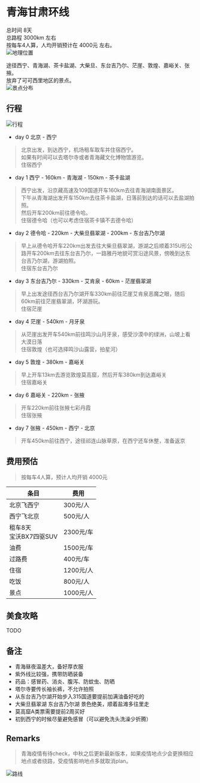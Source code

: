 # 青海甘肃环线
总时间 8天  
总路程 3000km 左右  
按每车4人算，人均开销预计在 4000元 左右。  
![地理位置](overview1.jpg)  

途径西宁、青海湖、茶卡盐湖、大柴旦、东台吉乃尔、茫崖、敦煌、嘉峪关、张掖。  
放弃了可可西里地区的景点。  
![景点分布](overview3.jpg)  

## 行程
![行程](overview4.jpg)  
- day 0 北京 - 西宁  
> 北京出发，到达西宁，机场租车取车并住宿西宁。  
如果有时间可以去塔尔寺或者青海藏文化博物馆游览。  
住宿西宁  
- day 1 西宁 - 160km - 青海湖 - 150km - 茶卡盐湖  
> 西宁出发，沿京藏高速及109国道开车160km去往青海湖南面景区。  
下午从青海湖出发开车150km去往茶卡盐湖，日落前到达的话可以去盐湖拍照。  
然后开车200km前往德令哈。  
住宿德令哈（也可以考虑住宿茶卡镇不去德令哈）  
- day 2  德令哈 - 220km - 大柴旦翡翠湖 - 200km - 东台吉乃尔湖  
> 早上从德令哈开车220km出发去往大柴旦翡翠湖，游湖之后顺着315U形公路开车200km去往东台吉乃尔，一路雅丹地貌可赏沿途风景，傍晚到达东台吉乃尔湖，游湖拍照。  
住宿东台吉乃尔  
- day 3  东台吉乃尔 - 330km - 艾肯泉 - 60km - 茫崖翡翠湖  
> 早上出发途径西台吉乃尔湖开车330km前往茫崖艾肯泉恶魔之眼，随后60km前往茫崖翡翠湖，环湖游玩。  
住宿茫崖  
- day 4  茫崖 - 540km - 月牙泉  
> 从茫崖出发开车540km前往鸣沙山月牙泉，感受沙漠中的绿洲，山坡上看大漠日落  
住宿敦煌（也可选择鸣沙山露营，拍星河）  
- day 5  敦煌 - 380km - 嘉峪关
> 早上开车13km去游览敦煌莫高窟，然后开车380km到达嘉峪关  
住宿嘉峪关  
- day 6  嘉峪关 - 220km - 张掖  
> 开车220km前往张掖七彩丹霞  
住宿张掖  
- day 7  张掖 - 450km - 西宁 - 北京  
> 开车450km前往西宁，途径祁连山脉草原，在西宁还车休整，准备返京  

## 费用预估  
> 按每车4人算，预计人均开销 4000元  

|条目|费用|
|---|---|
|北京飞西宁|300元/人|
|西宁飞北京|500元/人|
|租车8天<br>宝沃BX7四驱SUV|2300元/车|
|油费|1500元/车|
|过路费|400元/车|
|住宿|1200元/人|
|吃饭|800元/人|
|景点|1000元/人|

## 美食攻略  
TODO

## 备注  
- 青海昼夜温差大，备好厚衣服
- 紫外线比较强，携带防晒装备
- 药品：感冒药、消炎、腹泻、防蚊虫、防晒
- 塔尔寺要传长袖长裤，不允许拍照
- 从东台吉乃尔湖开始步入315国道要提前加满油备好吃的
- 大柴旦翡翠湖 东台吉乃尔湖 景色绝美，顺着盐滩多往里走
- 莫高窟A类票需要提前2周买好
- 初到西宁的时候尽量避免感冒（可以避免洗头洗澡少折腾）

## Remarks  
> 青海疫情有待check，中秋之后更新最新版本，如果疫情地点少会更换相应地点或者绕路，受疫情影响地点多就取消plan。

![路线](overview5.jpg)  
